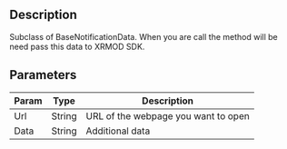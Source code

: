 ## Description

Subclass of BaseNotificationData. When you are call the method will be need pass this data to XRMOD SDK.
​

## Parameters

| Param | Type   | Description                         |
| ----- | ------ | ----------------------------------- |
| Url   | String | URL of the webpage you want to open |
| Data  | String | Additional data                     |
